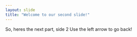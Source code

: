 ```yaml
---
layout: slide
title: "Welcome to our second slide!"
---
```

So, heres the next part, side 2
Use the left arrow to go back!
